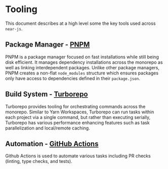 # Tooling

This document describes at a high level some the key tools used across `near-js`.

## Package Manager - [PNPM](https://pnpm.io/)

PNPM is a package manager focused on fast installations while still being disk efficient. It manages dependency installations across the monorepo as well as linking interdependent packages. Unlike other package managers, PNPM creates a non-flat `node_modules` structure which ensures packages only have access to dependencies defined in their `package.json`.

## Build System - [Turborepo](https://turborepo.org/)

Turborepo provides tooling for orchestrating commands across the monorepo. Similar to Yarn Workspaces, Turborepo can run tasks within each project via a single command, but rather than executing serially, Turborepo has various performance enhancing features such as task parallelization and local/remote caching.

## Automation - [GitHub Actions](https://github.com/features/actions)

Github Actions is used to automate various tasks including PR checks (linting, type checks, and tests).
